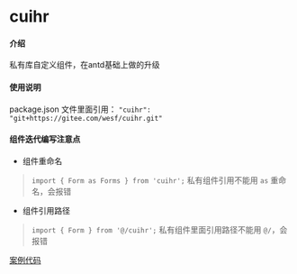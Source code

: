 # cuihr

#### 介绍
私有库自定义组件，在antd基础上做的升级

#### 使用说明

package.json 文件里面引用：
`"cuihr": "git+https://gitee.com/wesf/cuihr.git"`

#### 组件迭代编写注意点

* 组件重命名

> `import { Form as Forms } from 'cuihr';`
> 私有组件引用不能用 `as` 重命名，会报错

* 组件引用路径

> `import { Form } from '@/cuihr';`
> 私有组件里面引用路径不能用 `@/`，会报错

[案例代码](./PAGE.md ':include :type=markdown')

[^_^]: # (哈哈我是最萌注释，不会在浏览器中显示。)
